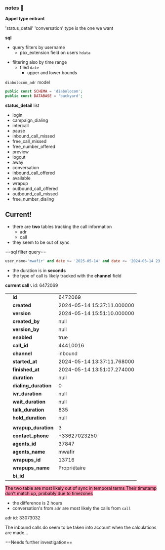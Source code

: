 ### notes 📔

**Appel type entrant**

'status_detail'
'conversation' type is the one we want

**sql**
- query filters by username
	- pbx_extension field on users `hdata`
* filtering also by time range
	* filed `date`
		* upper and lower bounds

`diabolocom_adr` model
```php
public const SCHEMA = 'diabolocom';
public const DATABASE = 'backyard';
```

**status_detail** list

 * login
 * campaign_dialing
 * intercall
 * pause
 * inbound_call_missed
 * free_call_missed
 * free_number_offered
 * preview
 * logout
 * away
 * conversation
 * inbound_call_offered
 * available
 * wrapup
 * outbound_call_offered
 * outbound_call_missed
 * free_number_dialing

## Current!
- there are **two** tables tracking the call information
	- adr
	- call
- they seem to be out of sync

==sql filter query==

```sql
user_name='mwafir' and date >= '2025-05-14' and date <= '2024-05-14 23:59:59'
```

- the duration is in **seconds**
- the type of call is likely tracked with the **channel** field

**current call** 📞
id: 6472069

|     |                       |                            |
| --- | :-------------------- | :------------------------- |
|     | **id**                | 6472069                    |
|     | **created**           | 2024-05-14 15:37:11.000000 |
|     | **version**           | 2024-05-14 15:51:10.000000 |
|     | **created\_by**       | null                       |
|     | **version\_by**       | null                       |
|     | **enabled**           | true                       |
|     | **call\_id**          | 44410016                   |
|     | **channel**           | inbound                    |
|     | **started\_at**       | 2024-05-14 13:37:11.768000 |
|     | **finished\_at**      | 2024-05-14 13:51:07.274000 |
|     | **duration**          | null                       |
|     | **dialing\_duration** | 0                          |
|     | **ivr\_duration**     | null                       |
|     | **wait\_duration**    | null                       |
|     | **talk\_duration**    | 835                        |
|     | **hold\_duration**    | null                       |
|     |                       |                            |
|     | **wrapup\_duration**  | 3                          |
|     | **contact\_phone**    | +33627023250               |
|     | **agents\_id**        | 37847                      |
|     | **agents\_name**      | mwafir                     |
|     | **wrapups\_id**       | 13716                      |
|     | **wrapups\_name**     | Propriétaire               |
|     | **bi\_id**            |                            |

<mark style="background: #FF5582A6;">The two table are most likely out of sync in temporal terms
Their timstamp don't match up, probably due to timezones</mark>
- the difference is 2 hours
- conversation's from `adr` are most likely the calls from `call`

adr id: 33073032

The inbound calls do seem to be taken into account when the calculations are made...

==Needs further investigation==
